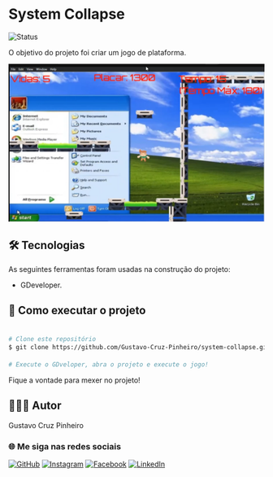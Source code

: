 # System Collapse

![Status](http://img.shields.io/static/v1?label=Status&message=Finalizado&color=GREEN&style=for-the-badge)

O objetivo do projeto foi criar um jogo de plataforma.

![Demonstração da Aplicação](./assets/demo.png)

## 🛠 Tecnologias

As seguintes ferramentas foram usadas na construção do projeto:

* GDeveloper.

## 🚀 Como executar o projeto

```bash

# Clone este repositório
$ git clone https://github.com/Gustavo-Cruz-Pinheiro/system-collapse.git

# Execute o GDveloper, abra o projeto e execute o jogo!

```

Fique a vontade para mexer no projeto!

## 👨🏽‍💻 Autor

Gustavo Cruz Pinheiro

### 🌐 Me siga nas redes sociais

<a href="https://github.com/Gustavo-Cruz-Pinheiro">![GitHub](https://img.shields.io/badge/github-%23121011.svg?style=for-the-badge&logo=github&logoColor=white)</a>
<a href="https://www.instagram.com/gusttavo.cruz_">![Instagram](https://img.shields.io/badge/Instagram-%23E4405F.svg?style=for-the-badge&logo=Instagram&logoColor=white)</a>
<a href="https://www.facebook.com/gustavocruzpinheiro">![Facebook](https://img.shields.io/badge/Facebook-%231877F2.svg?style=for-the-badge&logo=Facebook&logoColor=white)</a>
<a href="https://www.linkedin.com/in/gustavo-cruz-pinheiro-61b852217/">![LinkedIn](https://img.shields.io/badge/linkedin-%230077B5.svg?style=for-the-badge&logo=linkedin&logoColor=white)</a>
